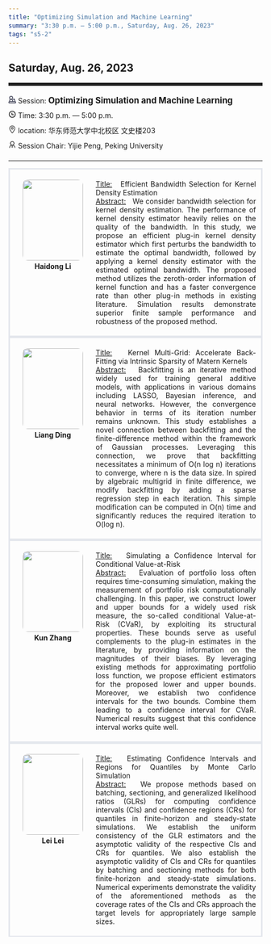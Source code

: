 ```yaml
---
title: "Optimizing Simulation and Machine Learning"
summary: "3:30 p.m. — 5:00 p.m., Saturday, Aug. 26, 2023"
tags: "s5-2"
---
```


Saturday, Aug. 26, 2023
------


<hr style="border: 0; border-top: 5px solid;">

<div class="tip">
    <img class="icon" src="/icon/yanjiang.png" />
    Session: <span class="font-bold" style="font-size:120%">Optimizing Simulation and Machine Learning</span>
</div>

<div class="tip">
    <img class="icon" src="/icon/shizhong.png" />
    Time: 3:30 p.m. — 5:00 p.m.
</div>
<div class="tip">
    <img class="icon" src="/icon/didian.png" />
    location: 华东师范大学中北校区 文史楼203
</div>


<div class="tip">
    <img class="icon" src="/icon/lingdao.png" />
    Session Chair: Yijie Peng, Peking University
</div>


________________________________________

<div class="row">
    <div class="left">
        <img src="/images/haidong.png" class="avatar" />
        <div class="font-small font-bold">
            <a>
                Haidong Li
            </a>
        </div>
    </div>
    <div class="right">
        <div class="font-small">
            <u>Title:</u> &nbsp;
            Efficient Bandwidth Selection for Kernel Density Estimation
        </div>
        <div class="content font-small">
            <u>Abstract:</u> &nbsp;
            We consider bandwidth selection for kernel density estimation. The performance of kernel density estimator heavily relies on the quality of the bandwidth. In this study, we propose an efficient plug-in kernel density estimator which first perturbs the bandwidth to estimate the optimal bandwidth, followed by applying a kernel density estimator with the estimated optimal bandwidth. The proposed method utilizes the zeroth-order information of kernel function and has a faster convergence rate than other plug-in methods in existing literature. Simulation results demonstrate superior finite sample performance and robustness of the proposed method.
        </div>
    </div>
</div>

<div class="row">
    <div class="left">
        <img src="/images/dingliang.png" class="avatar" />
        <div class="font-small font-bold">
            <a>
                Liang Ding
            </a>
        </div>
    </div>
    <div class="right">
        <div class="font-small">
            <u>Title:</u> &nbsp;
            Kernel Multi-Grid: Accelerate Back-Fitting via Intrinsic Sparsity of Matern Kernels
        </div>
        <div class="content font-small">
            <u>Abstract:</u> &nbsp;
            Backfitting is an iterative method widely used for training general additive models, with applications in various domains including LASSO, Bayesian inference, and neural networks. However, the convergence behavior in terms of its iteration number remains unknown. This study establishes a novel connection between backfitting and the finite-difference method within the framework of Gaussian processes. Leveraging this connection, we prove that backfitting necessitates a minimum of O(n log n) iterations to converge, where n is the data size. In spired by algebraic multigrid in finite difference, we modify backfitting by adding a sparse regression step in each iteration. This simple modification can be computed in O(n) time and significantly reduces the required iteration to O(log n).
        </div>
    </div>
</div>

<div class="row">
    <div class="left">
        <img src="/images/zhangkun.png" class="avatar" />
        <div class="font-small font-bold">
            <a>
                Kun Zhang
            </a>
        </div>
    </div>
    <div class="right">
        <div class="font-small">
            <u>Title:</u> &nbsp;
            Simulating a Confidence Interval for Conditional Value-at-Risk
        </div>
        <div class="content font-small">
            <u>Abstract:</u> &nbsp;
            Evaluation of portfolio loss often requires time-consuming simulation, making the measurement of portfolio risk computationally challenging. In this paper, we construct lower and upper bounds for a widely used risk measure, the so-called conditional Value-at-Risk (CVaR), by exploiting its structural properties. These bounds serve as useful complements to the plug-in estimates in the literature, by providing information on the magnitudes of their biases. By leveraging existing methods for approximating portfolio loss function, we propose efficient estimators for the proposed lower and upper bounds. Moreover, we establish two confidence intervals for the two bounds. Combine them leading to a confidence interval for CVaR. Numerical results suggest that this confidence interval works quite well.
        </div>
    </div>
</div>

<div class="row">
    <div class="left">
        <img src="/images/leilei.png" class="avatar" />
        <div class="font-small font-bold">
            <a>
                Lei Lei
            </a>
        </div>
    </div>
    <div class="right">
        <div class="font-small">
            <u>Title:</u> &nbsp;
            Estimating Confidence Intervals and Regions for Quantiles by Monte Carlo Simulation
        </div>
        <div class="content font-small">
            <u>Abstract:</u> &nbsp;
            We propose methods based on batching, sectioning, and generalized likelihood ratios (GLRs) for computing confidence intervals (CIs) and confidence regions (CRs) for quantiles in finite-horizon and steady-state simulations. We establish the uniform consistency of the GLR estimators and the asymptotic validity of the respective CIs and CRs for quantiles. We also establish the asymptotic validity of CIs and CRs for quantiles by batching and sectioning methods for both finite-horizon and steady-state simulations. Numerical experiments demonstrate the validity of the aforementioned methods as the coverage rates of the CIs and CRs approach the target levels for appropriately large sample sizes.
        </div>
    </div>
</div>

<style>

.tip {
    height: 30px;
    line-height: 30px;
}

.icon {
    width: 15px;
}

.row {
    padding: 10px; 
    height: auto; 
    border-bottom-width: 2px; 
    border-style: solid; 
    border-color: #E4E7ED; 
    padding-bottom: 20px; 
    padding-top: 20px;
    display: flex; 
    text-align: justify;
}

.left {
    min-width: 150px !important;
    text-align: center;
}

.avatar {
    width: 120px;
    height: 160px;
    max-width: 100%;
    border-radius: 10px;
}

.right {
    margin-left: 10px; 
    max-width: 80%;
}


.font-small {
    /* font-size: 16px; */
}

.font-bold {
    font-weight: bold;
}
</style>
